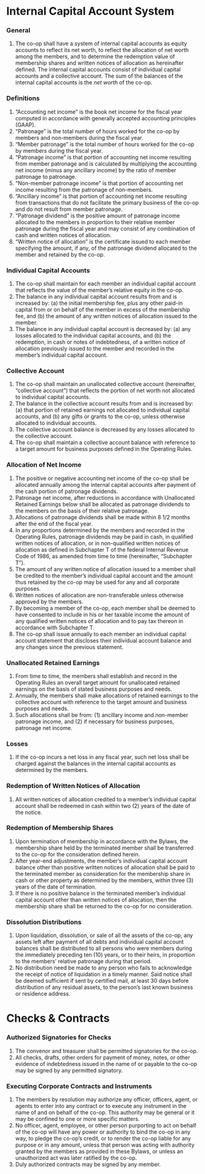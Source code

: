 # Internal Capital Account System

### General

1. The co-op shall have a system of internal capital accounts as equity accounts to reflect its net worth, to reflect the allocation of net worth among the members, and to determine the redemption value of membership shares and written notices of allocation as hereinafter defined. The internal capital accounts consist of individual capital accounts and a collective account. The sum of the balances of the internal capital accounts is the _net worth_ of the co-op.

### Definitions

1. “Accounting net income” is the book net income for the fiscal year computed in accordance with generally accepted accounting principles (GAAP).
2. “Patronage” is the total number of hours worked for the co-op by members and non-members during the fiscal year.
3. “Member patronage” is the total number of hours worked for the co-op by members during the fiscal year.
4. “Patronage income” is that portion of accounting net income resulting from member patronage and is calculated by multiplying the accounting net income (minus any ancillary income) by the ratio of member patronage to patronage.
5. “Non-member patronage income” is that portion of accounting net income resulting from the patronage of non-members.
6. “Ancillary income” is that portion of accounting net income resulting from transactions that do not facilitate the primary business of the co-op and do not result from member patronage.
7. “Patronage dividend” is the positive amount of patronage income allocated to the members in proportion to their relative member patronage during the fiscal year and may consist of any combination of cash and written notices of allocation.
8. “Written notice of allocation” is the certificate issued to each member specifying the amount, if any, of the patronage dividend allocated to the member and retained by the co-op.

### Individual Capital Accounts

1. The co-op shall maintain for each member an individual capital account that reflects the value of the member’s relative equity in the co-op.
2. The balance in any individual capital account results from and is increased by: (a) the initial membership fee, plus any other paid-in capital from or on behalf of the member in excess of the membership fee, and (b) the amount of any written notices of allocation issued to the member.
3. The balance in any individual capital account is decreased by: (a) any losses allocated to the individual capital accounts, and (b) the redemption, in cash or notes of indebtedness, of a written notice of allocation previously issued to the member and recorded in the member’s individual capital account.

### Collective Account

1. The co-op shall maintain an unallocated collective account (hereinafter, “collective account”) that reflects the portion of net worth not allocated to individual capital accounts.
2. The balance in the collective account results from and is increased by: (a) that portion of retained earnings not allocated to individual capital accounts, and (b) any gifts or grants to the co-op, unless otherwise allocated to individual accounts.
3. The collective account balance is decreased by any losses allocated to the collective account.
4. The co-op shall maintain a collective account balance with reference to a target amount for business purposes defined in the Operating Rules.

### Allocation of Net Income

1. The positive or negative accounting net income of the co-op shall be allocated annually among the internal capital accounts after payment of the cash portion of patronage dividends.
2. Patronage net income, after reductions in accordance with Unallocated Retained Earnings below shall be allocated as patronage dividends to the members on the basis of their relative patronage.
3. Allocations of patronage dividends shall be made within 8 1/2 months after the end of the fiscal year.
4. In any proportions determined by the members and recorded in the Operating Rules, patronage dividends may be paid in cash, in qualified written notices of allocation, or in non-qualified written notices of allocation as defined in Subchapter T of the federal Internal Revenue Code of 1986, as amended from time to time (hereinafter, “Subchapter T”).
5. The amount of any written notice of allocation issued to a member shall be credited to the member’s individual capital account and the amount thus retained by the co-op may be used for any and all corporate purposes.
6. Written notices of allocation are non-transferable unless otherwise approved by the members.
7. By becoming a member of the co-op, each member shall be deemed to have consented to include in his or her taxable income the amount of any qualified written notices of allocation and to pay tax thereon in accordance with Subchapter T.
8. The co-op shall issue annually to each member an individual capital account statement that discloses their individual account balance and any changes since the previous statement.

### Unallocated Retained Earnings

1. From time to time, the members shall establish and record in the Operating Rules an overall target amount for unallocated retained earnings on the basis of stated business purposes and needs.
2. Annually, the members shall make allocations of retained earnings to the collective account with reference to the target amount and business purposes and needs.
3. Such allocations shall be from: (1) ancillary income and non-member patronage income, and (2) if necessary for business purposes, patronage net income.

### Losses

1. If the co-op incurs a net loss in any fiscal year, such net loss shall be charged against the balances in the internal capital accounts as determined by the members.

### Redemption of Written Notices of Allocation

1. All written notices of allocation credited to a member’s individual capital account shall be redeemed in cash within two (2) years of the date of the notice.

### Redemption of Membership Shares

1. Upon termination of membership in accordance with the Bylaws, the membership share held by the terminated member shall be transferred to the co-op for the consideration defined herein.
2. After year-end adjustments, the member’s individual capital account balance other than positive written notices of allocation shall be paid to the terminated member as consideration for the membership share in cash or other property as determined by the members, within three (3) years of the date of termination.
3. If there is no positive balance in the terminated member’s individual capital account other than written notices of allocation, then the membership share shall be returned to the co-op for no consideration.

### Dissolution Distributions

1. Upon liquidation, dissolution, or sale of all the assets of the co-op, any assets left after payment of all debts and individual capital account balances shall be distributed to all persons who were members during the immediately preceding ten (10) years, or to their heirs, in proportion to the members’ relative patronage during that period.
2. No distribution need be made to any person who fails to acknowledge the receipt of notice of liquidation in a timely manner. Said notice shall be deemed sufficient if sent by certified mail, at least 30 days before distribution of any residual assets, to the person’s last known business or residence address.

# Checks & Contracts

### Authorized Signatories for Checks

1. The convenor and treasurer shall be permitted signatories for the co-op.
2. All checks, drafts, other orders for payment of money, notes, or other evidence of indebtedness issued in the name of or payable to the co-op may be signed by any permitted signatory.

### Executing Corporate Contracts and Instruments

1. The members by resolution may authorize any officer, officers, agent, or agents to enter into any contract or to execute any instrument in the name of and on behalf of the co-op. This authority may be general or it may be confined to one or more specific matters.
2. No officer, agent, employee, or other person purporting to act on behalf of the co-op will have any power or authority to bind the co-op in any way, to pledge the co-op’s credit, or to render the co-op liable for any purpose or in any amount, unless that person was acting with authority granted by the members as provided in these Bylaws, or unless an unauthorized act was later ratified by the co-op.
3. Duly authorized contracts may be signed by any member.
